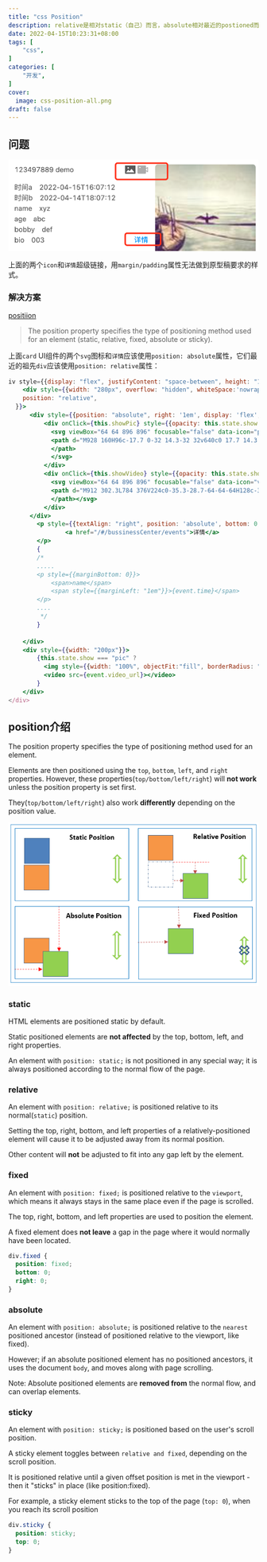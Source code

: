 ```yaml
---
title: "css Position"
description: relative是相对static（自己）而言，absolute相对最近的postioned而言
date: 2022-04-15T10:23:31+08:00
tags: [
    "css",
]
categories: [
    "开发",
]
cover:
  image: css-position-all.png
draft: false
---
```


## 问题

![absolute icon](absolute.png)

上面的两个`icon`和`详情`超级链接，用`margin/padding`属性无法做到原型稿要求的样式。

### 解决方案

[positiion](https://www.w3schools.com/css/css_positioning.asp)
> The position property specifies the type of positioning method used for an element (static, relative, fixed, absolute or sticky).

上面`card` UI组件的两个`svg`图标和`详情`应该使用`position: absolute`属性，它们最近的祖先`div`应该使用`position: relative`属性：
```jsx
iv style={{display: "flex", justifyContent: "space-between", height: "18.5vh"}}>
    <div style={{width: "280px", overflow: "hidden", whiteSpace:'nowrap',
    position: "relative", 
  }}>
      <div style={{position: "absolute", right: '1em', display: 'flex', gap: ".3em"}}>
          <div onClick={this.showPic} style={{opacity: this.state.show === "pic" ? 1 : 0.5 }}>
            <svg viewBox="64 64 896 896" focusable="false" data-icon="picture" width="1.5em" height="1.5em" fill="currentColor" aria-hidden="true">
            <path d="M928 160H96c-17.7 0-32 14.3-32 32v640c0 17.7 14.3 32 32 32h832c17.7 0 32-14.3 32-32V192c0-17.7-14.3-32-32-32zM338 304c35.3 0 64 28.7 64 64s-28.7 64-64 64-64-28.7-64-64 28.7-64 64-64zm513.9 437.1a8.11 8.11 0 0 1-5.2 1.9H177.2c-4.4 0-8-3.6-8-8 0-1.9.7-3.7 1.9-5.2l170.3-202c2.8-3.4 7.9-3.8 11.3-1 .3.3.7.6 1 1l99.4 118 158.1-187.5c2.8-3.4 7.9-3.8 11.3-1 .3.3.7.6 1 1l229.6 271.6c2.6 3.3 2.2 8.4-1.2 11.2z">
            </path>
            </svg>
          </div>
          <div onClick={this.showVideo} style={{opacity: this.state.show === "video"? 1 : 0.5}}>
            <svg viewBox="64 64 896 896" focusable="false" data-icon="video-camera" width="1.5em" height="1.5em" fill="currentColor" aria-hidden="true">
            <path d="M912 302.3L784 376V224c0-35.3-28.7-64-64-64H128c-35.3 0-64 28.7-64 64v576c0 35.3 28.7 64 64 64h592c35.3 0 64-28.7 64-64V648l128 73.7c21.3 12.3 48-3.1 48-27.6V330c0-24.6-26.7-40-48-27.7zM328 352c0 4.4-3.6 8-8 8H208c-4.4 0-8-3.6-8-8v-48c0-4.4 3.6-8 8-8h112c4.4 0 8 3.6 8 8v48zm560 273l-104-59.8V458.9L888 399v226z">
            </path></svg>
          </div>
      </div>
        <p style={{textAlign: "right", position: 'absolute', bottom: 0, right: "1em"}}>
                <a href="/#/bussinessCenter/events">详情</a>
        </p>
        {
        /* 
        .....
        <p style={{marginBottom: 0}}>
            <span>name</span>
            <span style={{marginLeft: "1em"}}>{event.time}</span>
        </p>
        ....
         */
        }

    </div>
    <div style={{width: "200px"}}>
        {this.state.show === "pic" ?
          <img style={{width: "100%", objectFit:"fill", borderRadius: "0.375rem"}} src={event.pic_url} alt={event.name} /> :
          <video src={event.video_url}></video>
        }
    </div>
</div>

```
## position介绍
The position property specifies the type of positioning method used for an element.

Elements are then positioned using the `top`, `bottom`, `left`, and `right` properties. However, these properties(`top/bottom/left/right`) will **not work** unless the position property is set first. 

They(`top/bottom/left/right`) also work **differently** depending on the position value.

![position](css-position-all.png)

### static
HTML elements are positioned static by default.

Static positioned elements are **not affected** by the top, bottom, left, and right properties.

An element with `position: static;` is not positioned in any special way; it is always positioned according to the normal flow of the page.

### relative
An element with `position: relative;` is positioned relative to its normal(`static`) position.

Setting the top, right, bottom, and left properties of a relatively-positioned element will cause it to be adjusted away from its normal position. 

Other content will **not** be adjusted to fit into any gap left by the element.

### fixed
An element with `position: fixed;` is positioned relative to the `viewport`, which means it always stays in the same place even if the page is scrolled.

The top, right, bottom, and left properties are used to position the element.

A fixed element does **not leave** a gap in the page where it would normally have been located.
```css
div.fixed {
  position: fixed;
  bottom: 0;
  right: 0;
}
```
### absolute
An element with `position: absolute;` is positioned relative to the `nearest` positioned ancestor (instead of positioned relative to the viewport, like fixed).

However; if an absolute positioned element has no positioned ancestors, it uses the document `body`, and moves along with page scrolling.

Note: Absolute positioned elements are **removed from** the normal flow, and can overlap elements.

### sticky

An element with `position: sticky;` is positioned based on the user's scroll position.

A sticky element toggles between `relative and fixed`, depending on the scroll position. 

It is positioned relative until a given offset position is met in the viewport - then it "sticks" in place (like position:fixed).

For example, a sticky element sticks to the top of the page (`top: 0`), when you reach its scroll position
```css
div.sticky {
  position: sticky;
  top: 0;
}
```
